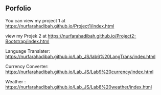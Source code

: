 ## Porfolio
You can view my project 1 at https://nurfarahadibah.github.io/Project1/index.html 

view my Projek 2 at https://nurfarahadibah.github.io/Project2-Bootstrap/index.html

Language Translater: https://nurfarahadibah.github.io/Lab_JS/lab6%20LangTrans/index.html

Currency Converter: https://nurfarahadibah.github.io/Lab_JS/Lab9%20currency/index.html

Weather : https://nurfarahadibah.github.io/Lab_JS/Lab8%20weather/index.html
